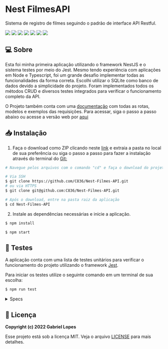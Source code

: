 # Nest FilmesAPI

Sistema de registro de filmes seguindo o padrão de interface API Restful. 

<div>
<img src="https://img.shields.io/badge/nestjs-E0234E?style=for-the-badge&logo=nestjs&logoColor=white"/>
<img src="https://img.shields.io/badge/TypeScript-007ACC?style=for-the-badge&logo=typescript&logoColor=white"/>
<img src="https://img.shields.io/badge/SQLite-07405E?style=for-the-badge&logo=sqlite&logoColor=white"/>
<img src="https://img.shields.io/badge/Jest-323330?style=for-the-badge&logo=Jest&logoColor=white"/>
<img src="https://img.shields.io/badge/Heroku-430098?style=for-the-badge&logo=heroku&logoColor=white"/>
<img src="https://img.shields.io/badge/npm-CB3837?style=for-the-badge&logo=npm&logoColor=white"/>
<img src="https://img.shields.io/badge/Swagger-85EA2D?style=for-the-badge&logo=Swagger&logoColor=white"/>
</div>

## 💻 Sobre

Esta foi minha primeira aplicação utilizando o framework NestJS e o sistema testes por meio do Jest. Mesmo tendo experiência com aplicações em Node e Typescript, foi um grande desafio implementar todas as funcionalidades da forma correta. Escolhi utilizar o SQLite como banco de dados devido a simplicidade do projeto. Foram implementados todos os métodos CRUD e diversos testes integrados para verificar o funcionamento completo da API.

O Projeto também conta com uma [documentação](https://filmes-apirest.herokuapp.com/api) com todas as rotas, modelos e exemplos das requisições. Para acessar, siga o passo a passo abaixo ou acesse a versão web por [aqui](https://filmes-apirest.herokuapp.com/movies)

## 📥 Instalação

1. Faça o download como ZIP clicando neste [link](https://github.com/C836/Nest-Filmes-API/archive/refs/heads/main.zip) e extraia a pasta no local de sua preferência ou siga o passo a passo para fazer a instalação através do terminal do [Git:](https://git-scm.com/)

```bash
# Navegue pelos arquivos com o comando "cd" e faça o download do projeto

# Via SSH
$ git clone https://github.com/C836/Nest-Filmes-API.git
# ou via HTTPS
$ git clone git@github.com:C836/Nest-Filmes-API.git

# Após o download, entre na pasta raiz da aplicação
$ cd Nest-Filmes-API
```

2. Instale as dependências necessárias e inicie a aplicação.

```bash
$ npm install

$ npm start
```

## 🤖 Testes

A aplicação conta com uma lista de testes unitários para verificar o funcionamento do projeto utilizando o framework [Jest](https://jestjs.io/pt-BR/).

Para iniciar os testes utilize o seguinte comando em um terminal de sua escolha:

```bash
$ npm run test
```

<details>
<summary>Specs</summary>
</p>
Testes de controle
</p>

- [x] Definição do módulo de controle e módulo de serviço
- [x] Resposta da rota GetAll
- [x] Resposta da rota Get
- [x] Resposta da rota Post
- [x] Resposta da rota Put
- [x] Resposta da rota Delete

Testes de serviço

- [x] Definição do módulo de serviço e módulo das funções
- [x] Resposta da função de pesquisa
- [x] Resposta da função de pesquisa unitária
- [x] Resposta da função de criação
- [x] Resposta da função de atualização
- [x] Resposta da função de salvamento
- [x] Resposta da função de remoção
</details>

## 📝 Licença

<b>Copyright (c) 2022 Gabriel Lopes</b>

Esse projeto está sob a licença MIT. Veja o arquivo [LICENSE](https://github.com/C836/Greatdex/blob/main/LICENSE) para mais detalhes.
